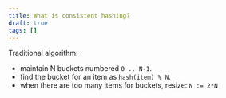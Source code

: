 ```yaml
---
title: What is consistent hashing?
draft: true
tags: []
---
```


Traditional algorithm:

- maintain N buckets numbered `0 .. N-1`.
- find the bucket for an item as `hash(item) % N`.
- when there are too many items for buckets, resize:
  `N := 2*N`
